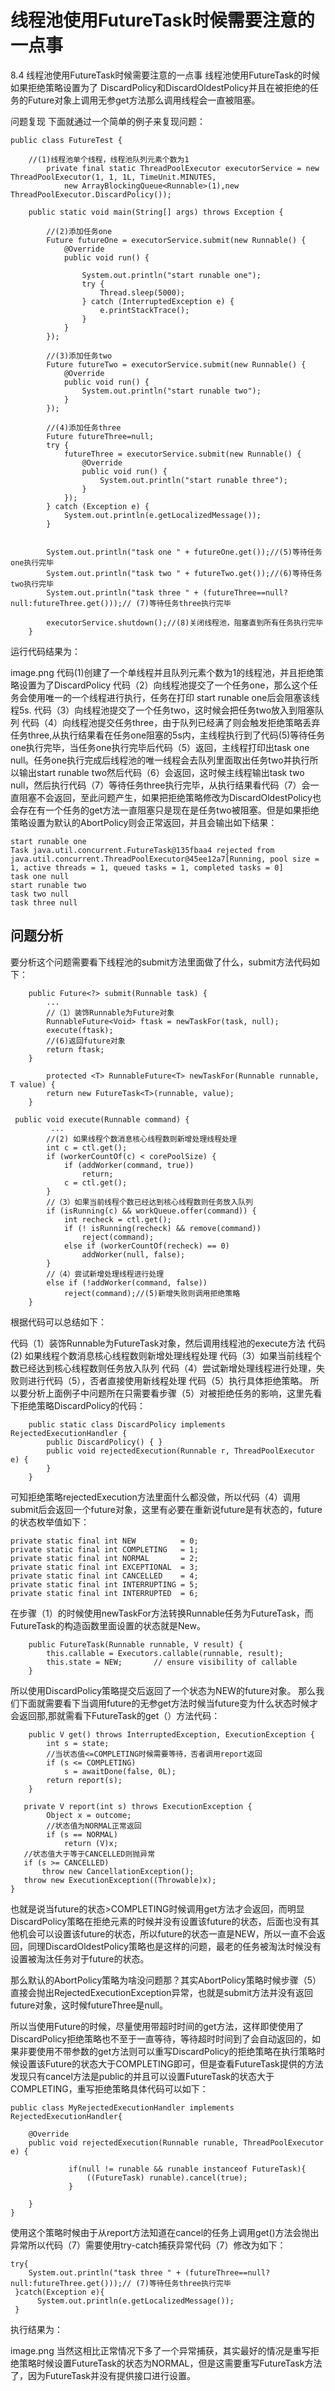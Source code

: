 # 线程池使用FutureTask时候需要注意的一点事
8.4 线程池使用FutureTask时候需要注意的一点事
线程池使用FutureTask的时候如果拒绝策略设置为了 DiscardPolicy和DiscardOldestPolicy并且在被拒绝的任务的Future对象上调用无参get方法那么调用线程会一直被阻塞。

问题复现
下面就通过一个简单的例子来复现问题：
~~~
public class FutureTest {

    //(1)线程池单个线程，线程池队列元素个数为1
        private final static ThreadPoolExecutor executorService = new ThreadPoolExecutor(1, 1, 1L, TimeUnit.MINUTES,
            new ArrayBlockingQueue<Runnable>(1),new ThreadPoolExecutor.DiscardPolicy());

    public static void main(String[] args) throws Exception {

        //(2)添加任务one
        Future futureOne = executorService.submit(new Runnable() {
            @Override
            public void run() {

                System.out.println("start runable one");
                try {
                    Thread.sleep(5000);
                } catch (InterruptedException e) {
                    e.printStackTrace();
                }
            }
        });
        
        //(3)添加任务two
        Future futureTwo = executorService.submit(new Runnable() {
            @Override
            public void run() {
                System.out.println("start runable two");
            }
        });
        
        //(4)添加任务three
        Future futureThree=null;
        try {
            futureThree = executorService.submit(new Runnable() {
                @Override
                public void run() {
                    System.out.println("start runable three");
                }
            });
        } catch (Exception e) {
            System.out.println(e.getLocalizedMessage());
        }
        
       
        System.out.println("task one " + futureOne.get());//(5)等待任务one执行完毕
        System.out.println("task two " + futureTwo.get());//(6)等待任务two执行完毕
        System.out.println("task three " + (futureThree==null?null:futureThree.get()));// (7)等待任务three执行完毕

        executorService.shutdown();//(8)关闭线程池，阻塞直到所有任务执行完毕
    }
~~~
运行代码结果为：


image.png
代码(1)创建了一个单线程并且队列元素个数为1的线程池，并且拒绝策略设置为了DiscardPolicy
代码（2）向线程池提交了一个任务one，那么这个任务会使用唯一的一个线程进行执行，任务在打印 start runable one后会阻塞该线程5s.
代码（3）向线程池提交了一个任务two，这时候会把任务two放入到阻塞队列
代码（4）向线程池提交任务three，由于队列已经满了则会触发拒绝策略丢弃任务three,从执行结果看在任务one阻塞的5s内，主线程执行到了代码(5)等待任务one执行完毕，当任务one执行完毕后代码（5）返回，主线程打印出task one null。任务one执行完成后线程池的唯一线程会去队列里面取出任务two并执行所以输出start runable two然后代码（6）会返回，这时候主线程输出task two null，然后执行代码（7）等待任务three执行完毕，从执行结果看代码（7）会一直阻塞不会返回，至此问题产生，如果把拒绝策略修改为DiscardOldestPolicy也会存在有一个任务的get方法一直阻塞只是现在是任务two被阻塞。但是如果拒绝策略设置为默认的AbortPolicy则会正常返回，并且会输出如下结果：
~~~
start runable one
Task java.util.concurrent.FutureTask@135fbaa4 rejected from java.util.concurrent.ThreadPoolExecutor@45ee12a7[Running, pool size = 1, active threads = 1, queued tasks = 1, completed tasks = 0]
task one null
start runable two
task two null
task three null
~~~
## 问题分析
要分析这个问题需要看下线程池的submit方法里面做了什么，submit方法代码如下：
~~~
    public Future<?> submit(Runnable task) {
        ...
        //（1）装饰Runnable为Future对象
        RunnableFuture<Void> ftask = newTaskFor(task, null);
        execute(ftask);
        //(6)返回future对象
        return ftask;
    }
    
        protected <T> RunnableFuture<T> newTaskFor(Runnable runnable, T value) {
        return new FutureTask<T>(runnable, value);
    }
    
 public void execute(Runnable command) {
         ...
        //(2) 如果线程个数消息核心线程数则新增处理线程处理
        int c = ctl.get();
        if (workerCountOf(c) < corePoolSize) {
            if (addWorker(command, true))
                return;
            c = ctl.get();
        }
        //（3）如果当前线程个数已经达到核心线程数则任务放入队列
        if (isRunning(c) && workQueue.offer(command)) {
            int recheck = ctl.get();
            if (! isRunning(recheck) && remove(command))
                reject(command);
            else if (workerCountOf(recheck) == 0)
                addWorker(null, false);
        }
        //（4）尝试新增处理线程进行处理
        else if (!addWorker(command, false))
            reject(command);//(5)新增失败则调用拒绝策略
    }
~~~
根据代码可以总结如下：

代码（1）装饰Runnable为FutureTask对象，然后调用线程池的execute方法
代码(2) 如果线程个数消息核心线程数则新增处理线程处理
代码（3）如果当前线程个数已经达到核心线程数则任务放入队列
代码（4）尝试新增处理线程进行处理，失败则进行代码（5），否者直接使用新线程处理
代码（5）执行具体拒绝策略。
所以要分析上面例子中问题所在只需要看步骤（5）对被拒绝任务的影响，这里先看下拒绝策略DiscardPolicy的代码：
~~~
    public static class DiscardPolicy implements RejectedExecutionHandler {
        public DiscardPolicy() { }
        public void rejectedExecution(Runnable r, ThreadPoolExecutor e) {
        }
    }
~~~
可知拒绝策略rejectedExecution方法里面什么都没做，所以代码（4）调用submit后会返回一个future对象，这里有必要在重新说future是有状态的，future的状态枚举值如下：

    private static final int NEW          = 0;
    private static final int COMPLETING   = 1;
    private static final int NORMAL       = 2;
    private static final int EXCEPTIONAL  = 3;
    private static final int CANCELLED    = 4;
    private static final int INTERRUPTING = 5;
    private static final int INTERRUPTED  = 6;
在步骤（1）的时候使用newTaskFor方法转换Runnable任务为FutureTask，而FutureTask的构造函数里面设置的状态就是New。
~~~
    public FutureTask(Runnable runnable, V result) {
        this.callable = Executors.callable(runnable, result);
        this.state = NEW;       // ensure visibility of callable
    }
~~~
所以使用DiscardPolicy策略提交后返回了一个状态为NEW的future对象。
那么我们下面就需要看下当调用future的无参get方法时候当future变为什么状态时候才会返回那,那就需看下FutureTask的get（）方法代码：
~~~
    public V get() throws InterruptedException, ExecutionException {
        int s = state;
        //当状态值<=COMPLETING时候需要等待，否者调用report返回
        if (s <= COMPLETING)
            s = awaitDone(false, 0L);
        return report(s);
    }

   private V report(int s) throws ExecutionException {
        Object x = outcome;
        //状态值为NORMAL正常返回
        if (s == NORMAL)
            return (V)x;
   //状态值大于等于CANCELLED则抛异常
   if (s >= CANCELLED)
       throw new CancellationException();
   throw new ExecutionException((Throwable)x);
}
~~~
也就是说当future的状态>COMPLETING时候调用get方法才会返回，而明显DiscardPolicy策略在拒绝元素的时候并没有设置该future的状态，后面也没有其他机会可以设置该future的状态，所以future的状态一直是NEW，所以一直不会返回，同理DiscardOldestPolicy策略也是这样的问题，最老的任务被淘汰时候没有设置被淘汰任务对于future的状态。

那么默认的AbortPolicy策略为啥没问题那？其实AbortPolicy策略时候步骤（5）直接会抛出RejectedExecutionException异常，也就是submit方法并没有返回future对象，这时候futureThree是null。

所以当使用Future的时候，尽量使用带超时时间的get方法，这样即使使用了DiscardPolicy拒绝策略也不至于一直等待，等待超时时间到了会自动返回的，如果非要使用不带参数的get方法则可以重写DiscardPolicy的拒绝策略在执行策略时候设置该Future的状态大于COMPLETING即可，但是查看FutureTask提供的方法发现只有cancel方法是public的并且可以设置FutureTask的状态大于COMPLETING，重写拒绝策略具体代码可以如下：
~~~
public class MyRejectedExecutionHandler implements RejectedExecutionHandler{

    @Override
    public void rejectedExecution(Runnable runable, ThreadPoolExecutor e) {
        
             if(null != runable && runable instanceof FutureTask){
                 ((FutureTask) runable).cancel(true);
             }
         
    }
}
~~~
使用这个策略时候由于从report方法知道在cancel的任务上调用get()方法会抛出异常所以代码（7）需要使用try-catch捕获异常代码（7）修改为如下：
~~~
try{       
    System.out.println("task three " + (futureThree==null?null:futureThree.get()));// (7)等待任务three执行完毕
 }catch(Exception e){
      System.out.println(e.getLocalizedMessage());
 }
 ~~~ 
执行结果为：

image.png
当然这相比正常情况下多了一个异常捕获，其实最好的情况是重写拒绝策略时候设置FutureTask的状态为NORMAL，但是这需要重写FutureTask方法了，因为FutureTask并没有提供接口进行设置。
